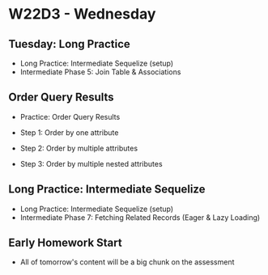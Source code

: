 # W22D3 - Wednesday

## Tuesday: Long Practice 
- Long Practice: Intermediate Sequelize (setup)
- Intermediate Phase 5: Join Table & Associations


## Order Query Results
- Practice: Order Query Results

- Step 1: Order by one attribute
- Step 2: Order by multiple attributes
- Step 3: Order by multiple nested attributes


## Long Practice: Intermediate Sequelize
- Long Practice: Intermediate Sequelize (setup)
- Intermediate Phase 7: Fetching Related Records (Eager & Lazy Loading)

## Early Homework Start
- All of tomorrow's content will be a big chunk on the assessment
